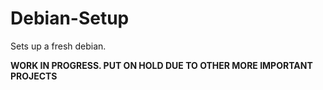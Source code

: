 # Debian-Setup
Sets up a fresh debian.

**WORK IN PROGRESS. PUT ON HOLD DUE TO OTHER MORE IMPORTANT PROJECTS**

